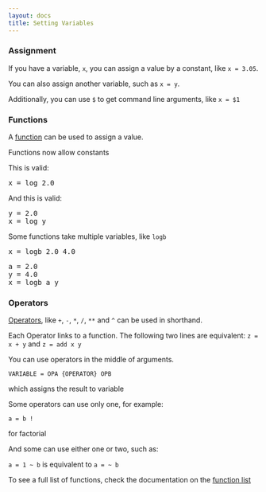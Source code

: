 ```yaml
---
layout: docs
title: Setting Variables
---
```


### Assignment

If you have a variable, `x`, you can assign a value by a constant, like `x = 3.05`.

You can also assign another variable, such as `x = y`.

Additionally, you can use `$` to get command line arguments, like `x = $1`

### Functions

A [function]({{site.ezc_docs}}/functions/) can be used to assign a value.

Functions now allow constants

This is valid:

<pre>
x = log 2.0
</pre>

And this is valid:

<pre>
y = 2.0
x = log y
</pre>

Some functions take multiple variables, like `logb`

<pre>
x = logb 2.0 4.0
</pre>

<pre>
a = 2.0
y = 4.0
x = logb a y
</pre>

### Operators

[Operators]({{site.ezc_docs}}/operators/), like `+`, `-`, `*`, `/`, `**` and `^` can be used in shorthand.

Each Operator links to a function. The following two lines are equivalent: `z = x + y` and `z = add x y`

You can use operators in the middle of arguments.

`VARIABLE = OPA {OPERATOR} OPB`

which assigns the result to variable

Some operators can use only one, for example:

`a = b !`

for factorial

And some can use either one or two, such as:

`a = 1 ~ b` is equivalent to `a = ~ b`

To see a full list of functions, check the documentation on the [function list]({{site.ezc_docs}}/functions/list.html)